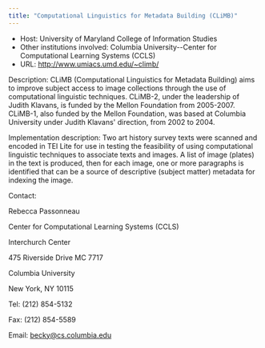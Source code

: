 ```yaml
---
title: "Computational Linguistics for Metadata Building (CLiMB)"
---
```





* Host: University of Maryland College of Information Studies
* Other institutions involved: Columbia University--Center for Computational Learning Systems (CCLS)
* URL: <http://www.umiacs.umd.edu/~climb/>



Description:
 CLiMB (Computational Linguistics for Metadata Building) aims to improve subject access
 to image collections through the use of computational linguistic techniques. CLiMB-2,
 under the leadership of Judith Klavans, is funded by the Mellon Foundation from 2005-2007.
 CLiMB-1, also funded by the Mellon Foundation, was based at Columbia University under
 Judith Klavans' direction, from 2002 to 2004.



Implementation description:
 Two art history survey texts were scanned and encoded in TEI Lite for use in testing
 the feasibility of using computational linguistic techniques to associate texts and
 images. A list of image (plates) in the text is produced, then for each image, one
 or more paragraphs is identified that can be a source of descriptive (subject matter)
 metadata for indexing the image.



Contact: 



Rebecca Passonneau


Center for Computational Learning Systems (CCLS)
 
 Interchurch Center
 
 475 Riverside Drive MC 7717
 
 Columbia University
 
 New York, NY 10115
 
 


Tel: (212) 854-5132


Fax: (212) 854-5589


Email: [becky@cs.columbia.edu](mailto:becky@cs.columbia.edu)






